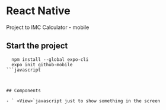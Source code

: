 # React Native

Project to IMC Calculator - mobile


## Start the project

````
  npm install --global expo-cli
  expo init github-mobile
```javascript



## Components

- ` <View>`javascript just to show something in the screen
